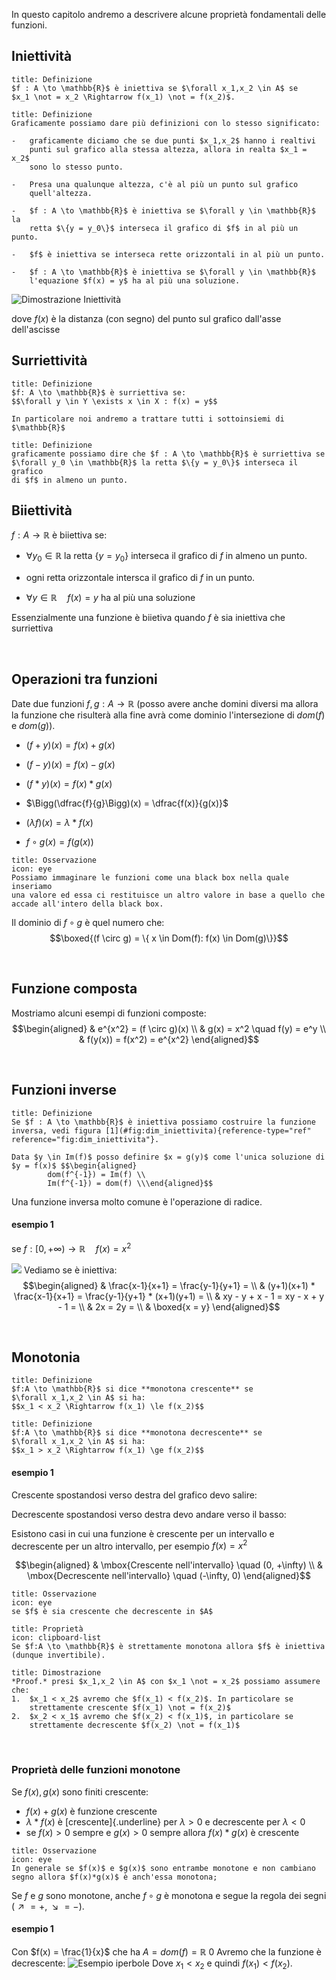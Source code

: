 In questo capitolo andremo a descrivere alcune proprietà fondamentali
delle funzioni.

## Iniettività

```ad-note
title: Definizione
$f : A \to \mathbb{R}$ è iniettiva se $\forall x_1,x_2 \in A$ se
$x_1 \not = x_2 \Rightarrow f(x_1) \not = f(x_2)$.

```

```ad-note
title: Definizione
Graficamente possiamo dare più definizioni con lo stesso significato:

-   graficamente diciamo che se due punti $x_1,x_2$ hanno i realtivi
    punti sul grafico alla stessa altezza, allora in realta $x_1 = x_2$
    sono lo stesso punto.

-   Presa una qualunque altezza, c'è al più un punto sul grafico
    quell'altezza.

-   $f : A \to \mathbb{R}$ è iniettiva se $\forall y \in \mathbb{R}$ la
    retta $\{y = y_0\}$ interseca il grafico di $f$ in al più un punto.

-   $f$ è iniettiva se interseca rette orizzontali in al più un punto.

-   $f : A \to \mathbb{R}$ è iniettiva se $\forall y \in \mathbb{R}$
    l'equazione $f(x) = y$ ha al più una soluzione.
```


![Dimostrazione Iniettività](dim_iniettivita.png)

dove $f(x)$ è la distanza (con segno) del punto sul grafico dall'asse
dell'ascisse

## Surriettività

```ad-note
title: Definizione
$f: A \to \mathbb{R}$ è surriettiva se:
$$\forall y \in Y \exists x \in X : f(x) = y$$

In particolare noi andremo a trattare tutti i sottoinsiemi di $\mathbb{R}$
```

```ad-note
title: Definizione
graficamente possiamo dire che $f : A \to \mathbb{R}$ è surriettiva se
$\forall y_0 \in \mathbb{R}$ la retta $\{y = y_0\}$ interseca il grafico
di $f$ in almeno un punto.
```


## Biiettività

$f : A \to \mathbb{R}$ è biiettiva se:

-   $\forall y_0 \in \mathbb{R}$ la retta $\{y = y_0\}$ interseca il
    grafico di $f$ in almeno un punto.

-   ogni retta orizzontale intersca il grafico di $f$ in un punto.

-   $\forall y \in \mathbb{R} \quad f(x) = y$ ha al più una soluzione

Essenzialmente una funzione è biietiva quando $f$ è sia
iniettiva che surriettiva

<div style="page-break-after: always; visibility:hidden">\pagebreak</div>

## Operazioni tra funzioni 
Date due funzioni $f,g : A \to \mathbb{R}$ (posso avere anche domini
diversi ma allora la funzione che risulterà alla fine avrà come dominio
l'intersezione di $dom(f)$ e $dom(g)$).

-   $(f + y)(x) = f(x) + g(x)$

-   $(f - y)(x) = f(x) - g(x)$

-   $(f * y)(x) = f(x) * g(x)$

-   $\Bigg(\dfrac{f}{g}\Bigg)(x) = \dfrac{f(x)}{g(x)}$

-   $(\lambda f)(x) = \lambda * f(x)$

-   $f \circ g (x) = f(g(x))$

```ad-note
title: Osservazione
icon: eye
Possiamo immaginare le funzioni come una black box nella quale inseriamo
una valore ed essa ci restituisce un altro valore in base a quello che
accade all'intero della black box.

```
Il dominio di $f \circ g$ è quel numero che:
$$\boxed{(f \circ g) = \{ x \in Dom(f): f(x) \in Dom(g)\}}$$
<div style="page-break-after: always; visibility:hidden">\pagebreak</div>

## Funzione composta
Mostriamo alcuni esempi di funzioni composte: $$\begin{aligned}
                & e^{x^2} = (f \circ g)(x) \\
                & g(x) = x^2 \quad f(y) = e^y \\
                & f(y(x)) = f(x^2) = e^{x^2}
        \end{aligned}$$
<div style="page-break-after: always; visibility:hidden">\pagebreak</div>

## Funzioni inverse 

```ad-note
title: Definizione
Se $f : A \to \mathbb{R}$ è iniettiva possiamo costruire la funzione
inversa, vedi figura [1](#fig:dim_iniettivita){reference-type="ref"
reference="fig:dim_iniettivita"}.

Data $y \in Im(f)$ posso definire $x = g(y)$ come l'unica soluzione di
$y = f(x)$ $$\begin{aligned}
        dom(f^{-1}) = Im(f) \\
        Im(f^{-1}) = dom(f) \\\end{aligned}$$
```

Una funzione inversa molto comune è l'operazione di radice.

#### esempio 1
se $f : [0, +\infty) \to \mathbb{R} \quad  f(x) = x^2$

![](es_funzione_inversa.png)
Vediamo se è iniettiva: $$\begin{aligned}
                & \frac{x-1}{x+1} = \frac{y-1}{y+1} =  \\
                & (y+1)(x+1) * \frac{x-1}{x+1} = \frac{y-1}{y+1} * (x+1)(y+1) = \\
                & xy - y + x - 1 = xy - x + y - 1 = \\
                & 2x = 2y = \\
                & \boxed{x = y}
        \end{aligned}$$
<div style="page-break-after: always; visibility:hidden">\pagebreak</div>

## Monotonia

```ad-note
title: Definizione
$f:A \to \mathbb{R}$ si dice **monotona crescente** se
$\forall x_1,x_2 \in A$ si ha:
$$x_1 < x_2 \Rightarrow f(x_1) \le f(x_2)$$

```

```ad-note
title: Definizione
$f:A \to \mathbb{R}$ si dice **monotona decrescente** se
$\forall x_1,x_2 \in A$ si ha:
$$x_1 > x_2 \Rightarrow f(x_1) \ge f(x_2)$$
```

#### esempio 1
Crescente spostandosi verso destra del grafico devo salire:


Decrescente spostandosi verso destra devo andare verso il basso:

Esistono casi in cui una funzione è crescente per un intervallo e
decrescente per un altro intervallo, per esempio $f(x) = x^2$

$$\begin{aligned}
               & \mbox{Crescente nell'intervallo} \quad (0, +\infty) \\
               & \mbox{Decrescente nell'intervallo} \quad (-\infty, 0)
       \end{aligned}$$

```ad-note
title: Osservazione
icon: eye
se $f$ è sia crescente che decrescente in $A$

```

```ad-note
title: Proprietà
icon: clipboard-list
Se $f:A \to \mathbb{R}$ è strettamente monotona allora $f$ è iniettiva
(dunque invertibile).

```

```ad-note
title: Dimostrazione
*Proof.* presi $x_1,x_2 \in A$ con $x_1 \not = x_2$ possiamo assumere
che:
1.  $x_1 < x_2$ avremo che $f(x_1) < f(x_2)$. In particolare se
    strettamente crescente $f(x_1) \not = f(x_2)$
2.  $x_2 < x_1$ avremo che $f(x_2) < f(x_1)$, in particolare se
    strettamente decrescente $f(x_2) \not = f(x_1)$

```
<div style="page-break-after: always; visibility:hidden">\pagebreak</div>

### Proprietà delle funzioni monotone

Se $f(x),g(x)$ sono finiti crescente:

-   $f(x) + g(x)$ è funzione crescente
-   $\lambda * f(x)$ è [crescente]{.underline} per
    $\lambda > 0$ e decrescente per
    $\lambda < 0$
-   se $f(x)>0$ sempre e $g(x)>0$ sempre allora $f(x)*g(x)$ è crescente

```ad-note
title: Osservazione
icon: eye
In generale se $f(x)$ e $g(x)$ sono entrambe monotone e non cambiano
segno allora $f(x)*g(x)$ è anch'essa monotona;
```

Se $f$ e $g$ sono monotone, anche $f \circ g$ è monotona e segue la
regola dei segni ($\nearrow =+, \searrow=-$).

#### esempio 1
Con $f(x) = \frac{1}{x}$ che ha $A = dom(f) = \mathbb{R} \ {0}$
Avremo che la funzione è decrescente:
![Esempio iperbole](monotonia_iperbole.png)
Dove $x_1 < x_2$ e quindi $f(x_1) < f(x_2)$.

